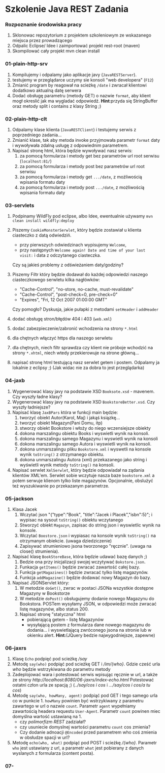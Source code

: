 # Szkolenie Java REST Zadania

### Rozpoznanie środowiska pracy
1. Sklonowac repozytorium z projektem szkoleniowym ze wskazanego miejsca przez prowadzącego
1. Odpalic Eclipse/ Idee i zaimportować projekt rest-root (maven)
1. Skompilować cały projekt mvn clean install

### 01-plain-http-srv
 1. Kompilujemy i odpalamy jako aplikacje javy (`JavaRESTServer`).
 1. testujemy w przeglądarce uczymy sie konsoli "web developera" (`F12`)
 1. Zmianić program by reagował na scieżkę `/date` i zwracał klientowi dodatkowo aktualną datę serwera
 1. Dodać obsługę parametru (metody GET) o nazwie `format`, aby klient mogł okreslić jak ma wygladać odpowiedź.
    **Hint**:przyda się StringBuffer oraz metody split i contains z klasy String ;)

### 02-plain-http-clt
 1. Odpalamy klase klienta (`JavaRESTClient`) i testujemy serwis z poprzedniego zadania...
 1. Zmianić klase, tak aby metoda invoke przyjmowała parametr `format` daty i wywoływała zdalną usługę z odpowiednim parametrem.
 1. Napisać stronę html, która będzie wywoływać nasz serwis:
     1. za pomocą formularza i metody get bez parametrów url root serwisu (`localhost:81/`)
     1. za pomocą formularza i metody post bez parametrów url root serwisu
     1. za pomocą formularza i metody get `.../date`, z możliwością wpisania formatu daty
     1. za pomocą formularza i metody post `.../date`, z możliwością wpisania formatu daty

### 03-servlets
1. Podpinamy WildFly pod eclipse, albo Idee, ewentualnie używamy `mvn clean install wildfly:deploy`
1. Piszemy `CookieMonsterSerwlet`, który będzie zostawiał u klienta ciasteczko z datą odwiedziń.
    - przy pierwszych odwiedzinach wypisujemy `Welcome`,
    - przy następnych `Welcome again! Date and time of your last visit:` i data z odczytanego ciasteczka.
    
    Czy są jakieś problemy z odświeżaniem daty/godziny?
1. Piszemy Filtr który będzie dodawał do każdej odpowiedzi naszego ciasteczkowego serwletu kilka nagłówków:
    - "Cache-Control", "no-store, no-cache, must-revalidate"
    - "Cache-Control", "post-check=0, pre-check=0"
    - "Expires", "Fri, 12 Oct 2007 01:00:00 GMT"
    
    Czy pomogło? Dyskusja, jakie pułapki z metodami `setHeader` i `addHeader`
1. dodać obsługę stron/błędów 404 i 403 (`web.xml`)
1. dodać zabezpieczenie/zabronić wchodzenia na strony `*.html`
1. dla chętnych włączyć https dla naszego serwletu
1. dla chętnych, niech filtr sprawdza czy klient nie próboje wchodzić na strony `*.xhtml`,
    niech wtedy przekierowuje na strone główną...
1. napisać stronę html testującą nasz serwlet getem i postem. Odpalamy ja lokalnie z eclipsy ;)
   (Jak widac nie za dobra to jest przeglądarka)

### 04-jaxb
1. Wygenerować klasy javy na podstawie XSD `Booksote.xsd` - mavenem.
   Czy wyszły ładne klasy?
1. Wygenerować klasy javy na podstawie XSD `BookstoreBetter.xsd`.
   Czy wyszły ładniejsze? 
1. Napisać klasę `JaxBPars` która w funkcji main będzie:
   1. tworzyć obiekt Autor(Karol, Maj) i jakąś ksiązkę...
   1. tworzyć obiekt Magazyn(Pani Domu, itp)
   1. stworzy obiekt Bookstore i włoży do niego wczensiejsze obiekty
   1. dokona marszalingu obiektu Books i wyswietli wynik na konsoli.
   1. dokona marszalingu samego Magazynu i wyswietli wynik na konsoli
   1. dokona marszalingu samego Autora i wyswietli wynik na konsoli.
   1. dokona unmarszalingu pliku `Bookstore.xml` i wyswetli na konsole wynik `toString()` z
      otrzymanego obiektu.
   1. dokona unmarszalingu Autora (xml) przekazanego jako string i wyświetli wynik metody
      `toString()` na konsoli.
1. Napisać serwlet `XmlSerwlet`, który będzie odpowiadał na ządania klientów XML'em.
   Serwlet sobie wczytuje nasza baze `bookstore.xml` a potem serwuje klienom tylko liste
   magazynów. Opcjonalnie, obslużyć też wyszukiwanie po przekazanym parametrze.

### 05-jackson
1. Klasa Jacek
    1. Wczytać json "{\"type\":\"Book\", \"title\":\"Jacek i Placek\",\"isbn\":5}"; 
      i wypisac na sysout `toString()` obiektu wczytanego
    1. Stworzyć obiekt `Magazyn`, zapisac do string json i wyswietlic wynik na konsole.
    1. Wczytać `Boostore.json` i wypiasac na konsole wynik `toString()` na otrzymanym obiekcie. 
       (uwaga dziedziczenie)
    1. Zapisywać strumieniowo jsona tworzonego "ręcznie". (uwaga na close() strumienia).
1. Napisać klasę `BookStoreBase`, która będzie udawać bazę danych ;) 
    1. Bedzie ona przy inicjalizacji swojej wczytywać `Bokstore.json`.
    1. Funkacja `getItems()` będzie zwracać zawartość całej bazy.
    1. Funkcja `getMagazines()` będzie zwracać tylko listę magazynów.
    1. Funkcja `addMagazine()` będzie dodawać nowy Magazyn do bazy.
1. Napisać JSONServlet który:
    1. W metodzie `doGet()`, zwrac w postaci JSONa wszystkie dostępne Magazyny w Bookstorze
    1. W metodzie `doPost()` obsługujemy dodanie nowego Magazynu do Bookstora. POSTem wysyłamy JSON,
       w odpowiedzi może zwracać listę magazynów, albo status 200.
    1. Napisać stronę "statyczna" html 
        - pobierającą getem - listę Magazynów
        - wysyłającą postem z formularza dane nowego magazynu do dodania... 
          i wyswietlającą zwróconego jsona na stronie lub w okienku alert. 
          **Hint:**(JQuery bedzie najwygodniejsze, zapewne)
                   
### 06-jaxrs

1. Klasę `Echo` podpięć pod scieżkę _/say_  
1. Metodę `say(who)` podpiąć pod scieżkę GET i _/im/{who}_. Gdzie cześć urla _who_ będzie wstrzykiwana
   do parametru metody
1. Zadeplojować wara i potestować serwis wpisując ręcznie w url, a także ze strony _http://localhost:8080/06-jaxrs/index-echo.html_
   Potestować ostatni człon urla ze spacją ;) (_../say/cos i cos_ i _.../say/cos i cos/a tu cos_)
1. Metodę `say(who, howMany, agent)` podpiąć pod GET i tego samego urla co w punkcie 1.
   `howMany` powinien być wstrzykiwany z parametru zawartego w url o nazwie `count`.
   Parametr `agent` wypełniamy zawartością headera requestu `User-Agent`.
   Parametr `count` powinen miec domyślna wartość ustawianą na 1.
   - czy _polimorfizm REST_ zadziałał?
   - czy usuniecie domyslnej wartości parametru `count` cos zmienia?
   - Czy dodanie adnoacji `@Encoded` przed parametrem who coś zmienia w obsłudze spacji w url?
1. Metodę `echo(who, what)` podpiąć pod POST i scieżkę _/{who}_.
   Parametr `who` jest ustawiany z url, a parametr `what` jest pobierany z danych wyslanych z formularza (content posta).
   
      
### 07-      
